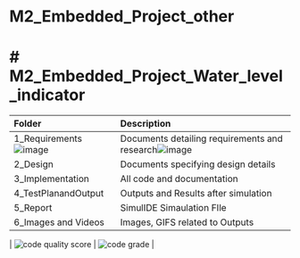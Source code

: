 # M2_Embedded_Project_other

# # M2_Embedded_Project_Water_level_indicator

|**Folder**|**Description**|
| :- | :- |
|1_Requirements![image](https://user-images.githubusercontent.com/94283305/144180706-1628b82b-cc2e-4aca-8f84-b4083cc389d0.png)| Documents detailing requirements and research![image](https://user-images.githubusercontent.com/94283305/144180890-f1aa3c90-0420-4349-8a47-e11cb4514bbf.png)
|2_Design|Documents specifying design details|
|3_Implementation|All code and documentation|
|4_TestPlanandOutput|Outputs and Results after simulation|
|5_Report|SimulIDE Simaulation FIle|
|6_Images and Videos|Images, GIFS related to Outputs|

| ![code quality score](https://api.codiga.io/project/30170/score/svg) | ![code grade](https://api.codiga.io/project/30170/status/svg) |
